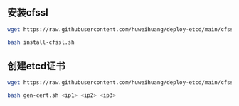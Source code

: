 ## 安装cfssl

```bash
wget https://raw.githubusercontent.com/huweihuang/deploy-etcd/main/cfssl/install-cfssl.sh

bash install-cfssl.sh
```

## 创建etcd证书

```bash
wget https://raw.githubusercontent.com/huweihuang/deploy-etcd/main/cfssl/gen-cert.sh.sh

bash gen-cert.sh <ip1> <ip2> <ip3>
```
